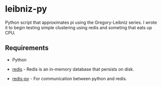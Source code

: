 # leibniz-py
Python script that approximates pi using the Gregory-Leibniz series.
I wrote it to begin testing simple clustering using redis and someting that eats up CPU. 

## Requirements

* Python

* [redis](https://github.com/antirez/redis) - Redis is an in-memory database that persists on disk.

* [redis-py](https://github.com/andymccurdy/redis-py) - For communication between python and redis.
